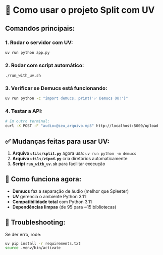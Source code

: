 # 🚀 Como usar o projeto Split com UV

## Comandos principais:

### 1. **Rodar o servidor com UV:**
```bash
uv run python app.py
```

### 2. **Rodar com script automático:**
```bash
./run_with_uv.sh
```

### 3. **Verificar se Demucs está funcionando:**
```bash
uv run python -c "import demucs; print('✅ Demucs OK!')"
```

### 4. **Testar a API:**
```bash
# Em outro terminal:
curl -X POST -F "audio=@seu_arquivo.mp3" http://localhost:5000/upload
```

## ✅ **Mudanças feitas para usar UV:**

1. **Arquivo `utils/split.py`** agora usa: `uv run python -m demucs`
2. **Arquivo `utils/ziped.py`** cria diretórios automaticamente
3. **Script `run_with_uv.sh`** para facilitar execução

## 🎵 **Como funciona agora:**

- **Demucs** faz a separação de áudio (melhor que Spleeter)
- **UV** gerencia o ambiente Python 3.11
- **Compatibilidade total** com Python 3.11
- **Dependências limpas** (de 95 para ~15 bibliotecas)

## 🔧 **Troubleshooting:**

Se der erro, rode:
```bash
uv pip install -r requirements.txt
source .venv/bin/activate
```
